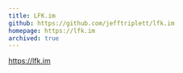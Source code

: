 ```yaml
---
title: LFK.im
github: https://github.com/jefftriplett/lfk.im
homepage: https://lfk.im
archived: true
---
```


https://lfk.im
